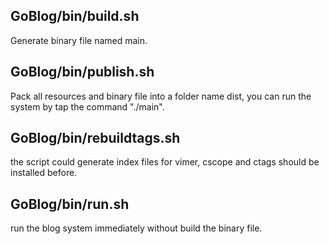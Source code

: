 ## GoBlog/bin/build.sh
Generate binary file named main.

## GoBlog/bin/publish.sh
Pack all resources and binary file into a folder name dist, you can run the system by tap the command "./main".

## GoBlog/bin/rebuildtags.sh
the script could generate index files for vimer, cscope and ctags should be installed before.

## GoBlog/bin/run.sh
run the blog system immediately without build the binary file.

